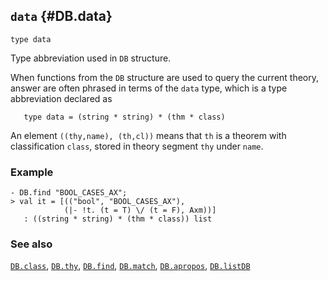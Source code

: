 ## `data` {#DB.data}


```
type data
```



Type abbreviation used in `DB` structure.


When functions from the `DB` structure are used to query the
current theory, answer are often phrased in terms of the `data`
type, which is a type abbreviation declared as
    
       type data = (string * string) * (thm * class)
    

An element `((thy,name), (th,cl))` means that `th` is a theorem
with classification `class`, stored in theory segment `thy` under `name`.

### Example

    
    - DB.find "BOOL_CASES_AX";
    > val it = [(("bool", "BOOL_CASES_AX"),
                (|- !t. (t = T) \/ (t = F), Axm))]
       : ((string * string) * (thm * class)) list
    



### See also

[`DB.class`](#DB.class), [`DB.thy`](#DB.thy), [`DB.find`](#DB.find), [`DB.match`](#DB.match), [`DB.apropos`](#DB.apropos), [`DB.listDB`](#DB.listDB)

